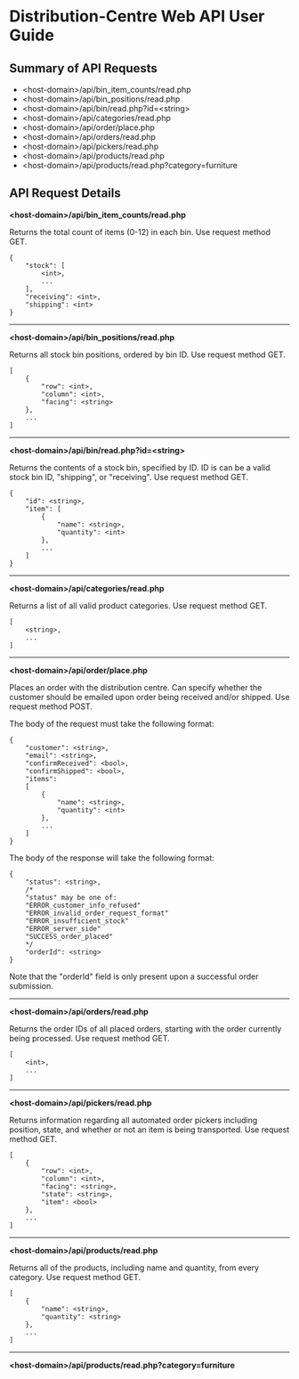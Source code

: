 Distribution-Centre Web API User Guide
======================================

Summary of API Requests
-----------------------

* \<host-domain\>/api/bin_item_counts/read.php
* \<host-domain\>/api/bin_positions/read.php
* \<host-domain\>/api/bin/read.php?id=\<string\>
* \<host-domain\>/api/categories/read.php
* \<host-domain\>/api/order/place.php
* \<host-domain\>/api/orders/read.php
* \<host-domain\>/api/pickers/read.php
* \<host-domain\>/api/products/read.php
* \<host-domain\>/api/products/read.php?category=furniture

API Request Details
-------------------

**\<host-domain\>/api/bin_item_counts/read.php**

Returns the total count of items (0-12) in each bin. Use request method GET.

	{
		"stock": [
			<int>,
			...
  		],
  		"receiving": <int>,
		"shipping": <int>
	}

---

**\<host-domain\>/api/bin_positions/read.php**

Returns all stock bin positions, ordered by bin ID. Use request method GET.

	[
		{
			"row": <int>,
			"column": <int>,
			"facing": <string>
		},
		...
	]

---

**\<host-domain\>/api/bin/read.php?id=\<string\>**

Returns the contents of a stock bin, specified by ID. ID is can be a valid stock bin ID, "shipping", or "receiving". Use request method GET.

	{
		"id": <string>,
		"item": [
			{
				"name": <string>,
				"quantity": <int>
			},
			...
		]
	}

---

**\<host-domain\>/api/categories/read.php**

Returns a list of all valid product categories. Use request method GET.

	[
		<string>,
		...
	]

---

**\<host-domain\>/api/order/place.php**

Places an order with the distribution centre. Can specify whether the customer should be emailed upon order being received and/or shipped. Use request method POST.

The body of the request must take the following format:

	{
    	"customer": <string>,
		"email": <string>,
		"confirmReceived": <bool>,
		"confirmShipped": <bool>,
		"items":
		[
			{
				"name": <string>,
				"quantity": <int>
			},
			...
		]
	}

The body of the response will take the following format:

	{
		"status": <string>,
		/*
		"status" may be one of:
		"ERROR_customer_info_refused"
		"ERROR_invalid_order_request_format"
		"ERROR_insufficient_stock"
		"ERROR_server_side"
		"SUCCESS_order_placed"
		*/
		"orderId": <string>
	}

Note that the "orderId" field is only present upon a successful order submission.

---

**\<host-domain\>/api/orders/read.php**

Returns the order IDs of all placed orders, starting with the order currently being processed. Use request method GET.

	[
		<int>,
		...
	]

---

**\<host-domain\>/api/pickers/read.php**

Returns information regarding all automated order pickers including position, state, and whether or not an item is being transported. Use request method GET.

	[  
		{  
			"row": <int>,  
			"column": <int>,  
			"facing": <string>,  
			"state": <string>,  
			"item": <bool>  
		},  
		...  
	]

---

**\<host-domain\>/api/products/read.php**

Returns all of the products, including name and quantity, from every category. Use request method GET.

	[
		{
			"name": <string>,
			"quantity": <string>
		},
		...
	]

---

**\<host-domain\>/api/products/read.php?category=furniture**